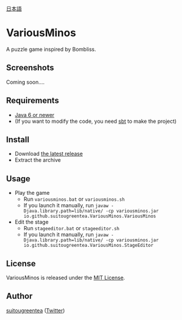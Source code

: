 [日本語](README.ja.md)

# VariousMinos

A puzzle game inspired by Bombliss.

## Screenshots
Coming soon....

## Requirements
* [Java 6 or newer](https://java.com/download/)
* (If you want to modify the code, you need [sbt](http://www.scala-sbt.org/) to make the project)

## Install
* Download [the latest release](https://github.com/suitougreentea/VariousMinos2/releases/latest)
* Extract the archive

## Usage
* Play the game
  * Run `variousminos.bat` or `variousminos.sh`
  * If you launch it manually, run `javaw -Djava.library.path=lib/native/ -cp variousminos.jar io.github.suitougreentea.VariousMinos.VariousMinos`
* Edit the stage
  * Run `stageeditor.bat` or `stageeditor.sh`
  * If you launch it manually, run `javaw -Djava.library.path=lib/native/ -cp variousminos.jar io.github.suitougreentea.VariousMinos.StageEditor`

## License
VariousMinos is released under the [MIT License](LICENSE.txt).

## Author
[suitougreentea](https://github.com/suitougreentea) ([Twitter](https://twitter.com/suitougreentea))
